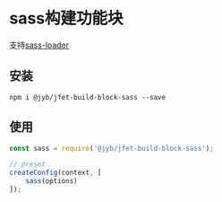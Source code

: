 # sass构建功能块

支持[sass-loader](https://github.com/webpack-contrib/sass-loader)

## 安装

```shell
npm i @jyb/jfet-build-block-sass --save
```

## 使用

```javascript
const sass = require('@jyb/jfet-build-block-sass');

// preset
createConfig(context, [
    sass(options)
]);
```